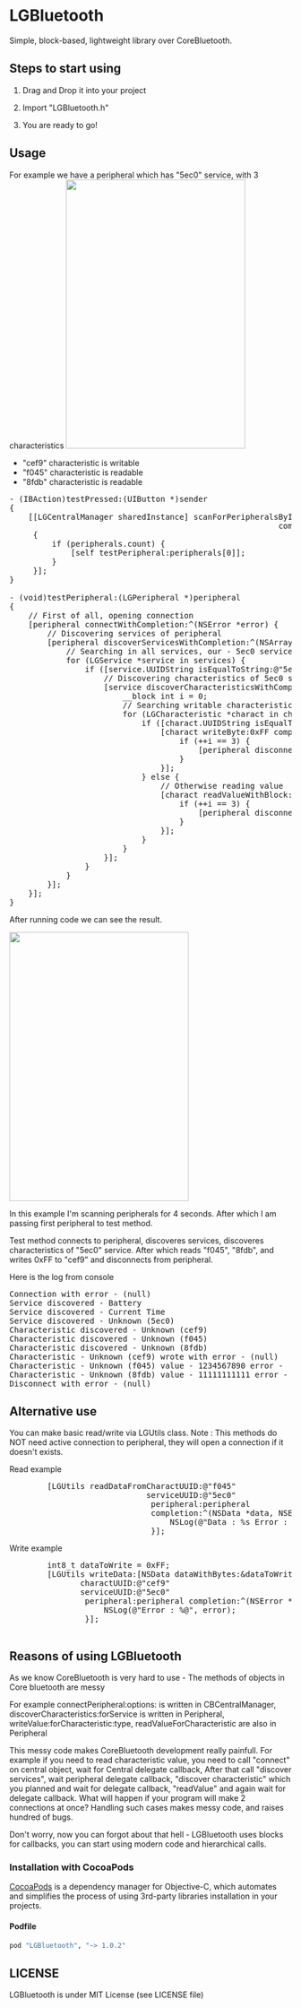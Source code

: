 LGBluetooth
===========

Simple, block-based, lightweight library over CoreBluetooth.

<h2>Steps to start using</h2>

1. Drag and Drop it into your project

2. Import "LGBluetooth.h"

3. You are ready to go!

<h2>Usage</h2>

For example we have a peripheral which has "5ec0" service, with 3 characteristics
<img src="https://raw2.github.com/DavidSahakyan/LGBluetooth/master/Screenshots/1.PNG" width="320" height="480"><br>

* "cef9" characteristic is writable
* "f045" characteristic is readable
* "8fdb" characteristic is readable

<pre>
- (IBAction)testPressed:(UIButton *)sender
{
    [[LGCentralManager sharedInstance] scanForPeripheralsByInterval:4
                                                         completion:^(NSArray *peripherals)
     {
         if (peripherals.count) {
             [self testPeripheral:peripherals[0]];
         }
     }];
}

- (void)testPeripheral:(LGPeripheral *)peripheral
{   
    // First of all, opening connection
    [peripheral connectWithCompletion:^(NSError *error) {
        // Discovering services of peripheral
        [peripheral discoverServicesWithCompletion:^(NSArray *services, NSError *error) {
            // Searching in all services, our - 5ec0 service
            for (LGService *service in services) {
                if ([service.UUIDString isEqualToString:@"5ec0"]) {
                    // Discovering characteristics of 5ec0 service
                    [service discoverCharacteristicsWithCompletion:^(NSArray *characteristics, NSError *error) {
                        __block int i = 0;
                        // Searching writable characteristic - cef9
                        for (LGCharacteristic *charact in characteristics) {
                            if ([charact.UUIDString isEqualToString:@"cef9"]) {
                                [charact writeByte:0xFF completion:^(NSError *error) {
                                    if (++i == 3) {
                                        [peripheral disconnectWithCompletion:nil];
                                    }
                                }];
                            } else {
                                // Otherwise reading value
                                [charact readValueWithBlock:^(NSData *data, NSError *error) {
                                    if (++i == 3) {
                                        [peripheral disconnectWithCompletion:nil];
                                    }
                                }];
                            }
                        }
                    }];
                }
            }
        }];
    }];
}
</pre>

After running code we can see the result.

<img src="https://raw2.github.com/DavidSahakyan/LGBluetooth/master/Screenshots/5.PNG" width="320" height="480"><br>

In this example I'm scanning peripherals for 4 seconds.
After which I am passing first peripheral to test method.

Test method connects to peripheral, discoveres services, discoveres characteristics of "5ec0" service.
After which reads "f045", "8fdb", and writes 0xFF to "cef9" and disconnects from peripheral.

Here is the log from console 
<pre>
Connection with error - (null)
Service discovered - Battery
Service discovered - Current Time
Service discovered - Unknown (5ec0)
Characteristic discovered - Unknown (cef9)
Characteristic discovered - Unknown (f045)
Characteristic discovered - Unknown (8fdb)
Characteristic - Unknown (cef9) wrote with error - (null)
Characteristic - Unknown (f045) value - 1234567890 error - 
Characteristic - Unknown (8fdb) value - 11111111111 error - (null)
Disconnect with error - (null)
</pre>

<h2>Alternative use</h2>

You can make basic read/write via LGUtils class.
Note : This methods do NOT need active connection to peripheral,
they will open a connection if it doesn't exists.

Read example
<pre>
        [LGUtils readDataFromCharactUUID:@"f045"
                             serviceUUID:@"5ec0"
                              peripheral:peripheral
                              completion:^(NSData *data, NSError *error) {
                                  NSLog(@"Data : %s Error : %@", (char *)[data bytes], error);
                              }];
</pre>

Write example
<pre>
        int8_t dataToWrite = 0xFF;
        [LGUtils writeData:[NSData dataWithBytes:&dataToWrite length:sizeof(dataToWrite)]
               charactUUID:@"cef9"
               serviceUUID:@"5ec0"
                peripheral:peripheral completion:^(NSError *error) {
                    NSLog(@"Error : %@", error);
                }];

</pre>

<h2>Reasons of using LGBluetooth</h2>
As we know CoreBluetooth is very hard to use - 
The methods of objects in Core bluetooth are messy

For example connectPeripheral:options: is written in CBCentralManager,
discoverCharacteristics:forService is written in Peripheral,
writeValue:forCharacteristic:type, readValueForCharacteristic are also in Peripheral

This messy code makes CoreBluetooth development really painfull.
For example if you need to read characteristic value, you need to call "connect" on central object, wait for Central delegate callback,
After that call "discover services", wait peripheral delegate callback, "discover characteristic" which you planned and wait for delegate callback, "readValue" and again wait for delegate callback.
What will happen if your program will make 2 connections at once?
Handling such cases makes messy code, and raises hundred of bugs.

Don't worry, now you can forgot about that hell - LGBluetooth uses blocks for callbacks, you can start using modern code and hierarchical calls.


### Installation with CocoaPods

[CocoaPods](http://cocoapods.org) is a dependency manager for Objective-C, which automates and simplifies the process of using 3rd-party libraries installation in your projects.

#### Podfile

```ruby
pod "LGBluetooth", "~> 1.0.2"
```

<h2>LICENSE</h2>
LGBluetooth is under MIT License (see LICENSE file)

